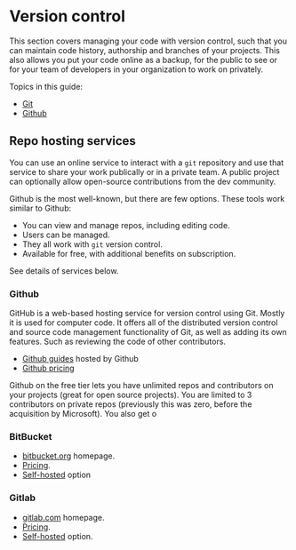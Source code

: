 # Version control

This section covers managing your code with version control, such that you can maintain code history, authorship and branches of your projects. This also allows you put your code online as a backup, for the public to see or for your team of developers in your organization to work on privately.

Topics in this guide:

- [Git](Git/)
- [Github](Github/)


## Repo hosting services

You can use an online service to interact with a `git` repository and use that service to share your work publically or in a private team. A public project can optionally allow open-source contributions from the dev community.

Github is the most well-known, but there are few options. These tools work similar to Github:

- You can view and manage repos, including editing code.
- Users can be managed.
- They all work with `git` version control. 
- Available for free, with additional benefits on subscription.

See details of services below.

### Github

GitHub is a web-based hosting service for version control using Git. Mostly it is used for computer code. It offers all of the distributed version control and source code management functionality of Git, as well as adding its own features. Such as reviewing the code of other contributors.

- [Github guides](https://guides.github.com/) hosted by Github
- [Github pricing](https://github.com/pricing)

Github on the free tier lets you have unlimited repos and contributors on your projects (great for open source projects). You are limited to 3 contributors on private repos (previously this was zero, before the acquisition by Microsoft). You also get o

### BitBucket

- [bitbucket.org](https://bitbucket.org/) homepage.
- [Pricing](https://bitbucket.org/product/pricing).
- [Self-hosted](https://bitbucket.org/product/enterprise) option

### Gitlab

- [gitlab.com](https://gitlab.com) homepage.
- [Pricing](https://about.gitlab.com/pricing/).
- [Self-hosted](https://about.gitlab.com/pricing/#self-managed) option.
